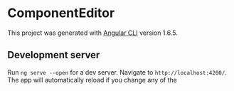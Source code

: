 # ComponentEditor

This project was generated with [Angular CLI](https://github.com/angular/angular-cli) version 1.6.5.

## Development server

Run `ng serve --open` for a dev server. Navigate to `http://localhost:4200/`. The app will automatically reload if you change any of the 

